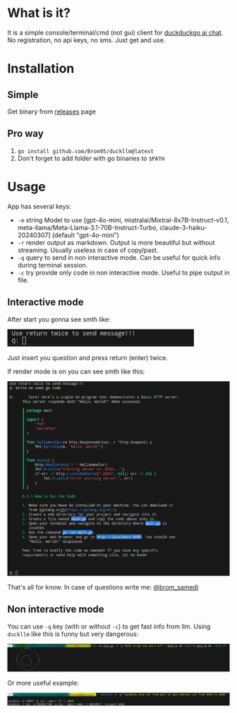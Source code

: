 # What is it?
It is a simple console/terminal/cmd (not gui) client for [duckduckgo ai chat](https://duckduckgo.com/?q=DuckDuckGo+AI+Chat&ia=chat&duckai=1). No registration, no api keys, no sms. Just get and use.

# Installation

## Simple
Get binary from [releases](https://github.com/Brom95/duckllm/releases) page

## Pro way
1. `go install github.com/Brom95/duckllm@latest`
2. Don't forget to add folder with go binaries to `$PATH`

# Usage

App has several keys:

- `-m` string Model to use [gpt-4o-mini, mistralai/Mixtral-8x7B-Instruct-v0.1, meta-llama/Meta-Llama-3.1-70B-Instruct-Turbo, claude-3-haiku-20240307] (default "gpt-4o-mini")
- `-r` render output as markdown. Output is more beautiful but without streaming. Usually useless in case of copy/past.
- `-q` query to send in non interactive mode. Can be useful for quick info during terminal session.
- `-c` try provide  only code in non interactive mode. Useful to pipe output in file. 


## Interactive mode
After start you gonna see smth like:

![prompt](docs/prompt.png)

Just insert you question and press return (enter) twice.

If render mode is on you can see smth like this:

![render](docs/render.png)

That's all for know. In case of questions write me: [@brom_samedi](https://t.me/brom_samedi)

## Non interactive mode

You can use `-q` key (with or without `-c`) to get fast info from llm. Using `duckllm` like this is funny but very dangerous:

![ascii generation](docs/duck.png)

Or more useful example:

![iptables](docs/iptables.png)
